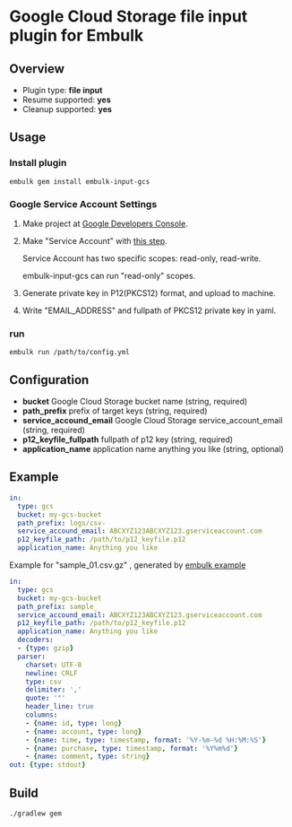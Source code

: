 # Google Cloud Storage file input plugin for Embulk

## Overview

* Plugin type: **file input**
* Resume supported: **yes**
* Cleanup supported: **yes**

## Usage

### Install plugin

```
embulk gem install embulk-input-gcs
```

### Google Service Account Settings
1. Make project at [Google Developers Console](https://console.developers.google.com/project).

1. Make "Service Account" with [this step](https://cloud.google.com/storage/docs/authentication#service_accounts).
   
	Service Account has two specific scopes: read-only, read-write. 
  
	embulk-input-gcs can run "read-only" scopes.

1. Generate private key in P12(PKCS12) format, and upload to machine.

1. Write "EMAIL_ADDRESS" and fullpath of PKCS12 private key in yaml.

### run

```
embulk run /path/to/config.yml
```

## Configuration

- **bucket** Google Cloud Storage bucket name (string, required)
- **path_prefix** prefix of target keys (string, required)
- **service_accound_email** Google Cloud Storage service_account_email (string, required)
- **p12_keyfile_fullpath** fullpath of p12 key (string, required)
- **application_name** application name anything you like (string, optional)

## Example

```yaml
in:
  type: gcs
  bucket: my-gcs-bucket
  path_prefix: logs/csv-
  service_accound_email: ABCXYZ123ABCXYZ123.gserviceaccount.com
  p12_keyfile_path: /path/to/p12_keyfile.p12
  application_name: Anything you like
```

Example for "sample_01.csv.gz" , generated by [embulk example](https://github.com/embulk/embulk#trying-examples)

```yaml
in:
  type: gcs
  bucket: my-gcs-bucket
  path_prefix: sample_
  service_accound_email: ABCXYZ123ABCXYZ123.gserviceaccount.com
  p12_keyfile_path: /path/to/p12_keyfile.p12
  application_name: Anything you like
  decoders:
  - {type: gzip}
  parser:
    charset: UTF-8
    newline: CRLF
    type: csv
    delimiter: ','
    quote: '"'
    header_line: true
    columns:
    - {name: id, type: long}
    - {name: account, type: long}
    - {name: time, type: timestamp, format: '%Y-%m-%d %H:%M:%S'}
    - {name: purchase, type: timestamp, format: '%Y%m%d'}
    - {name: comment, type: string}
out: {type: stdout}
```

## Build

```
./gradlew gem
```

